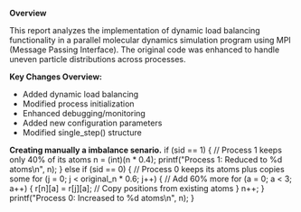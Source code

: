 **Overview**

This report analyzes the implementation of dynamic load balancing functionality in a parallel molecular dynamics simulation program using MPI (Message Passing Interface). The original code was enhanced to handle uneven particle distributions across processes.

**Key Changes Overview:**

- Added dynamic load balancing
- Modified process initialization
- Enhanced debugging/monitoring
- Added new configuration parameters
- Modified single_step() structure


**Creating manually a imbalance senario.**
    if (sid == 1) {
        // Process 1 keeps only 40% of its atoms
        n = (int)(n * 0.4);
        printf("Process 1: Reduced to %d atoms\n", n);
    } else if (sid == 0) {
        // Process 0 keeps its atoms plus copies some
        for (j = 0; j < original_n * 0.6; j++) {  // Add 60% more
            for (a = 0; a < 3; a++) {
                r[n][a] = r[j][a];  // Copy positions from existing atoms
            }
            n++;
        }
        printf("Process 0: Increased to %d atoms\n", n);
    }

    
